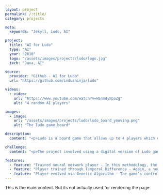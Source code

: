 ```yaml
---
layout: project
permalink: /:title/
category: projects

meta:
  keywords: "Jekyll, Ludo, AI"

project:
  title: "AI for Ludo"
  type: "AI"
  year: "2010"
  logo: "/assets/images/projects/ludo/logo.jpg"
  tech: "Java, AI"

source:
  provider: "Github - AI for Ludo"
  url: "https://github.com/indusninja/ludo"

videos:
  - video:
    url: "https://www.youtube.com/watch?v=HSnmdyNpaZg"
    alt: "4 random AI players"

images:
  - image:
    url: "/assets/images/projects/ludo/ludo_board_ymoving.png"
    alt: "The ludo game board"

description:
  content: "<p>Ludo is a board game that allows up to 4 players which originates from the Indian game Pachisi. Ludo provides an interesting problem from an AI perspective in that while its mostly a min-maxing technique to move one’s pieces in the most optimal manner, the other players’ involvement may sometimes not give ideal results. Then the key question would be - are there techniques better suited than a simple min-max approach? Can a random approach do equally good? Such questions were analyzed during this project where some modern AI techniques were tested for their success rate at playing the game.</p>"

challenge:
  content: "<p>The project involved using a digital version of Ludo game as the testbed. The testbed was provided through the “Modern AI in games” class at IT University of Copenhagen, Denmark and it’s LUDOPlayer class can be overloaded to create a custom player.</p>"

features:
  - feature: "Trained neural network player - In this methodology, the AI player would find the action with the highest desirability value and carry it out. The neural network was pre-trained with certain datasets obtained from how a min-maxing strategy player would play it."
  - feature: "Player trained through Temporal Difference - Again, a neural network would analyze the desirability of any move possible and carry out the one it would think best. However each move’s success/failure would be used to train the network. For example - if the move meant that the player’s piece got to home, then program tells the network to give that kind of output. However, if it lead to the piece being intercepted by another player, then network should not give that result."
  - feature: "Player evolved via Genetic Algorithm - The game’s controlling neural network is put through a genetic algorithm to find the configuration with the best average result history."
---
```

<p>This is the main content. But its not actually used for rendering the page</p>